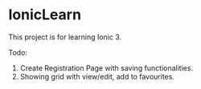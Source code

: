 # IonicLearn

This project is for learning Ionic 3.

Todo:
1) Create Registration Page with saving functionalities.
2) Showing grid with view/edit, add to favourites.
